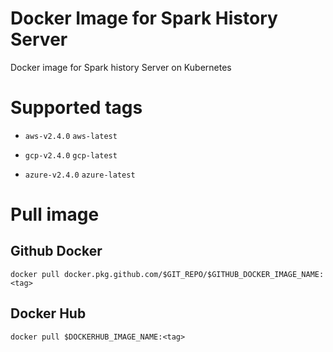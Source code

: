 # Docker Image for Spark History Server

Docker image for Spark history Server on Kubernetes

# Supported tags

 - `aws-v2.4.0` `aws-latest` 

 - `gcp-v2.4.0` `gcp-latest` 

 - `azure-v2.4.0` `azure-latest` 

# Pull image

## Github Docker

```
docker pull docker.pkg.github.com/$GIT_REPO/$GITHUB_DOCKER_IMAGE_NAME:<tag>
```

## Docker Hub

```
docker pull $DOCKERHUB_IMAGE_NAME:<tag>
```

